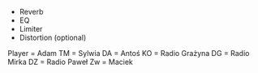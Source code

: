 * Reverb
* EQ
* Limiter
* Distortion (optional)

Player = Adam
TM = Sylwia
DA = Antoś
KO = Radio Grażyna
DG = Radio Mirka
DZ = Radio Paweł
Zw = Maciek